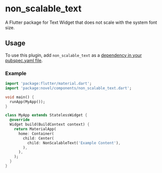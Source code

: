 # non_scalable_text

A Flutter package for Text Widget that does not scale with the system font size.

## Usage

To use this plugin, add `non_scalable_text` as a [dependency in your pubspec.yaml file](https://flutter.dev/platform-plugins/).

### Example

``` dart
import 'package:flutter/material.dart';
import 'package:novel/components/non_scalable_text.dart';

void main() {
  runApp(MyApp());
}

class MyApp extends StatelessWidget {
  @override
  Widget build(BuildContext context) {
    return MaterialApp(
      home: Container(
        child: Center(
          child: NonScalableText('Example Content'),
        ),
      ),
    );
  }
}
```
